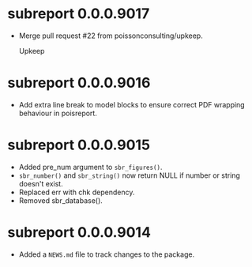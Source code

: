 <!-- NEWS.md is maintained by https://fledge.cynkra.com, contributors should not edit this file -->

# subreport 0.0.0.9017

- Merge pull request #22 from poissonconsulting/upkeep.

  Upkeep


# subreport 0.0.0.9016

- Add extra line break to model blocks to ensure correct PDF wrapping behaviour in poisreport.


# subreport 0.0.0.9015

- Added pre_num argument to `sbr_figures()`.
- `sbr_number()` and `sbr_string()` now return NULL if number or string doesn't exist.
- Replaced err with chk dependency.
- Removed sbr_database().


# subreport 0.0.0.9014

- Added a `NEWS.md` file to track changes to the package.
